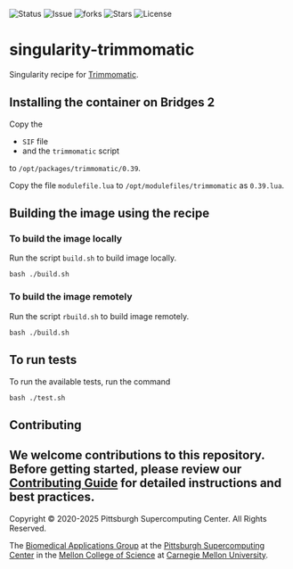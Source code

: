 ![Status](https://github.com/pscedu/singularity-trimmomatic/actions/workflows/main.yml/badge.svg)
![Issue](https://img.shields.io/github/issues/pscedu/singularity-trimmomatic)
![forks](https://img.shields.io/github/forks/pscedu/singularity-trimmomatic)
![Stars](https://img.shields.io/github/stars/pscedu/singularity-trimmomatic)
![License](https://img.shields.io/github/license/pscedu/singularity-trimmomatic)
# singularity-trimmomatic
Singularity recipe for [Trimmomatic](https://github.com/usadellab/Trimmomatic).

## Installing the container on Bridges 2
Copy the

* `SIF` file
* and the `trimmomatic` script

to `/opt/packages/trimmomatic/0.39`.

Copy the file `modulefile.lua` to `/opt/modulefiles/trimmomatic` as `0.39.lua`.

## Building the image using the recipe

### To build the image locally
Run the script `build.sh` to build image locally.

```
bash ./build.sh
```

### To build the image remotely
Run the script `rbuild.sh` to build image remotely.

```
bash ./build.sh
```

## To run tests
To run the available tests, run the command

```
bash ./test.sh
```
## Contributing
We welcome contributions to this repository. Before getting started, please review our [Contributing Guide](https://raw.githubusercontent.com/pscedu/singularity-report/refs/heads/main/CONTRIBUTING.md) for detailed instructions and best practices.
---
Copyright © 2020-2025 Pittsburgh Supercomputing Center. All Rights Reserved.

The [Biomedical Applications Group](https://www.psc.edu/biomedical-applications/) at the [Pittsburgh Supercomputing Center](http://www.psc.edu) in the [Mellon College of Science](https://www.cmu.edu/mcs/) at [Carnegie Mellon University](http://www.cmu.edu).
